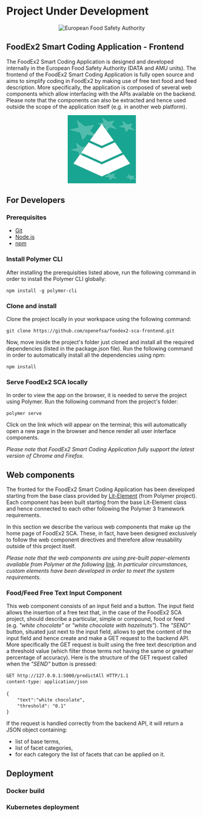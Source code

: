 # Project Under Development

<p align="center">
	<img src="http://www.efsa.europa.eu/profiles/efsa/themes/responsive_efsa/logo.png" alt="European Food Safety Authority"/>
</p>

## FoodEx2 Smart Coding Application - Frontend
The FoodEx2 Smart Coding Application is designed and developed internally in the European Food Safety Authority (DATA and AMU units). The frontend of the FoodEx2 Smart Coding Application is fully open source and aims to simplify coding in FoodEx2 by making use of free text food and feed description. More specifically, the application is composed of several web components which allow interfacing with the APIs available on the backend. Please note that the components can also be extracted and hence used outside the scope of the application itself (e.g. in another web platform).

<p align="center">
    <img src="src/icons/FE2_POSI.jpg" alt="FoodEx2_SCA"/>
</p>

## For Developers
### Prerequisites
* [Git](https://git-scm.com/download/)
* [Node.js](https://nodejs.org/en/)
* [npm](https://www.npmjs.com/)

### Install Polymer CLI
After installing the prerequisities listed above, run the following command in order to install the Polymer CLI globally:
```
npm install -g polymer-cli
```

### Clone and install
Clone the project locally in your workspace using the following command:
```
git clone https://github.com/openefsa/foodex2-sca-frontend.git
```

Now, move inside the project's folder just cloned and install all the required dependencies (listed in the package.json file). Run the following command in order to automatically install all the dependencies using npm:
```
npm install
```

### Serve FoodEx2 SCA locally
In order to view the app on the browser, it is needed to serve the project using Polymer. Run the following command from the project's folder:
```
polymer serve
```

Click on the link which will appear on the terminal; this will automatically open a new page in the browser and hence render all user interface components.

*Please note that FoodEx2 Smart Coding Application fully support the latest version of Chrome and Firefox.*

## Web components
The fronted for the FoodEx2 Smart Coding Application has been developed starting from the base class provided by [Lit-Element](https://lit-element.polymer-project.org/) (from Polymer project). Each component has been built starting from the base Lit-Element class and hence connected to each other following the Polymer 3 framework requirements.

In this section we describe the various web components that make up the home page of FoodEx2 SCA. These, in fact, have been designed exclusively to follow the web component directives and therefore allow reusability outside of this project itself.

*Please note that the web components are using pre-built paper-elements available from Polymer at the following [link](https://www.webcomponents.org/collection/PolymerElements/paper-elements). In particular circumstances, custom elements have been developed in order to meet the system requirements.*

### Food/Feed Free Text Input Component
This web component consists of an input field and a button. The input field allows the insertion of a free text that, in the case of the FoodEx2 SCA project, should describe a particular, simple or compound, food or feed (e.g. *"white chocolate"* or *"white chocolate with hazelnuts"*). The *"SEND"* button, situated just next to the input field, allows to get the content of the input field and hence create and make a GET request to the backend API. More specifically the GET request is built using the free text description and a threshold value (which filter those terms not having the same or greather percentage of accuracy). Here is the structure of the GET request called when the *"SEND"* button is pressed:
```
GET http://127.0.0.1:5000/predictAll HTTP/1.1
content-type: application/json

{
    "text":"white chocolate",
    "threshold": "0.1"
}
```
If the request is handled correctly from the backend API, it will return a JSON object containing:
* list of base terms,
* list of facet categories,
* for each category the list of facets that can be applied on it.

## Deployment

### Docker build

### Kubernetes deployment
